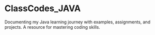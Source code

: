 # ClassCodes_JAVA
Documenting my Java learning journey with examples, assignments, and projects. A resource for mastering coding skills.
